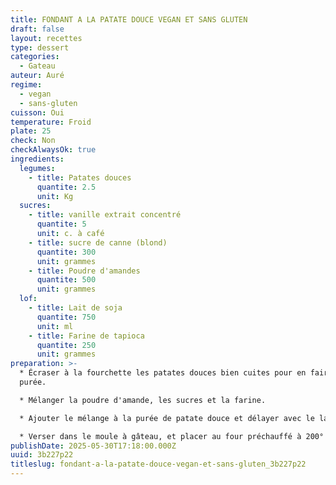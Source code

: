 ```yaml
---
title: FONDANT A LA PATATE DOUCE VEGAN ET SANS GLUTEN
draft: false
layout: recettes
type: dessert
categories:
  - Gateau
auteur: Auré
regime:
  - vegan
  - sans-gluten
cuisson: Oui
temperature: Froid
plate: 25
check: Non
checkAlwaysOk: true
ingredients:
  legumes:
    - title: Patates douces
      quantite: 2.5
      unit: Kg
  sucres:
    - title: vanille extrait concentré
      quantite: 5
      unit: c. à café
    - title: sucre de canne (blond)
      quantite: 300
      unit: grammes
    - title: Poudre d'amandes
      quantite: 500
      unit: grammes
  lof:
    - title: Lait de soja
      quantite: 750
      unit: ml
    - title: Farine de tapioca
      quantite: 250
      unit: grammes
preparation: >-
  * Écraser à la fourchette les patates douces bien cuites pour en faire une
  purée.

  * Mélanger la poudre d'amande, les sucres et la farine.

  * Ajouter le mélange à la purée de patate douce et délayer avec le lait de soja jusqu'à ce que la consistance soit bien homogène.

  * Verser dans le moule à gâteau, et placer au four préchauffé à 200° pendant 35 min au moins.
publishDate: 2025-05-30T17:18:00.000Z
uuid: 3b227p22
titleslug: fondant-a-la-patate-douce-vegan-et-sans-gluten_3b227p22
---
```


